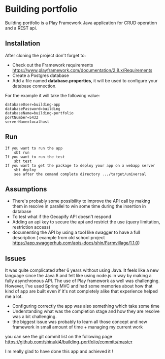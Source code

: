# Building portfolio

Building portfolio is a Play Framework Java application for CRUD operation and a REST api.

## Installation

After cloning the project don't forget to:
- Check out the Framework requirements https://www.playframework.com/documentation/2.8.x/Requirements
- Create a Postgres database
- Add a file named **database.properties**, it will be used to configure your database connection.

For the example it will take the following value:
```database.properties
databaseUser=building-app
databasePassword=building
databaseName=building-portfolio
portNumber=5432
serverName=localhost
```

## Run
```run
If you want to run the app
    sbt run
If you want to run the test
    sbt test
If you want to get the package to deploy your app on a webapp server
    sbt deploy
    see after the comand complete directory .../target/universal
```

## Assumptions

- There's probably some possibility to improve the API call by making them in resolve in parallel to win some time during the insertion in database
- To test what if the Geoapify API doesn't respond
- Adding an api key to secure the api and restrict the use (query limitation, restriction access)
- documenting the API by using a tool like swagger to have a full description ( example from old school project https://app.swaggerhub.com/apis-docs/shin/Farmvillage/1.1.0)

## Issues

It was quite complicated after 6 years without using Java. It feels like a new language since the Java 8 and felt like using node.js in way by making a fully asynchronous API.
The use of Play framework as well was challenging. 
However, I've used Spring MVC and had some memories about how that kind of app are built even if it's not completely alike that experience helped me a lot.
- Configuring correctly the app was also something which take some time
- Understanding what was the completion stage and how they are resolve was a bit challenging.
- the biggest issue was probably to learn all those concept and new framework in small amount of time + managing my current work

you can see the git commit list on the following page https://github.com/shinuki4/building-portfolio/commits/master

I m really glad to have done this app and achieved it !
